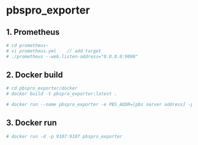 # pbspro_exporter

## 1. Prometheus 

```bash
# cd prometheus~
# vi prometheus.yml    // add target
# ./prometheus --web.listen-address="0.0.0.0:9090"
```

## 2. Docker build

```bash
# cd pbspro_exporter/docker
# docker build -t pbspro_exporter:latest .

# docker run --name pbspro_exporter -e PBS_ADDR=[pbs server address] -p 9107:9107 -d pbspro_exporter:latest
```

## 3. Docker run

```bash
# docker run -d -p 9107:9107 pbspro_exporter
```
